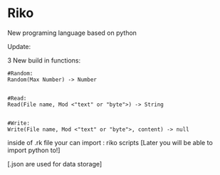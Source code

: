 # Riko
New programing language based on python

Update:

  3 New build in functions:
  
  
    #Random:
    Random(Max Number) -> Number
    
    
    #Read:
    Read(File name, Mod <"text" or "byte">) -> String
    
    
    #Write:
    Write(File name, Mod <"text" or "byte">, content) -> null


inside of .rk file your can import : riko scripts [Later you will be able to import python to!]


[.json are used for data storage]
